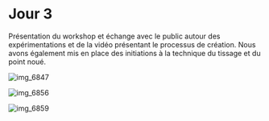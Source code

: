 # Jour 3

Présentation du workshop et échange avec le public autour des expérimentations et de la vidéo présentant le processus de création. Nous avons également mis en place des initiations à la technique du tissage et du point noué.

![img_6847](https://user-images.githubusercontent.com/29283755/40747918-1824b25e-645f-11e8-9713-4b4be5cbc19c.JPG)

![img_6856](https://user-images.githubusercontent.com/29283755/40747830-cc07d388-645e-11e8-9c00-732bdf92c4c8.JPG)

![img_6859](https://user-images.githubusercontent.com/29283755/40747852-e2cd5ae8-645e-11e8-8eaf-3ef6f392ae39.JPG)

